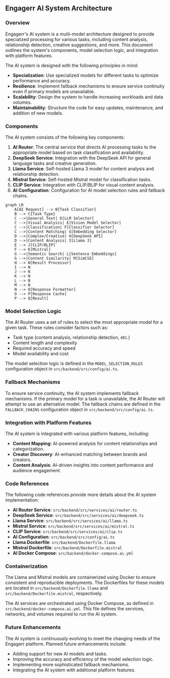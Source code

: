 ## Engagerr AI System Architecture

### Overview

Engagerr's AI system is a multi-model architecture designed to provide specialized processing for various tasks, including content analysis, relationship detection, creative suggestions, and more. This document outlines the system's components, model selection logic, and integration with platform features.

The AI system is designed with the following principles in mind:

- **Specialization**: Use specialized models for different tasks to optimize performance and accuracy.
- **Resilience**: Implement fallback mechanisms to ensure service continuity even if primary models are unavailable.
- **Scalability**: Design the system to handle increasing workloads and data volumes.
- **Maintainability**: Structure the code for easy updates, maintenance, and addition of new models.

### Components

The AI system consists of the following key components:

1.  **AI Router**: The central service that directs AI processing tasks to the appropriate model based on task classification and availability.
2.  **DeepSeek Service**: Integration with the DeepSeek API for general language tasks and creative generation.
3.  **Llama Service**: Self-hosted Llama 3 model for content analysis and relationship detection.
4.  **Mistral Service**: Self-hosted Mistral model for classification tasks.
5.  **CLIP Service**: Integration with CLIP/BLIP for visual content analysis.
6.  **AI Configuration**: Configuration for AI model selection rules and fallback chains.

```mermaid
graph LR
    A[AI Request] --> B{Task Classifier}
    B --> C{Task Type}
    C -->|General Text| D[LLM Selector]
    C -->|Visual Analysis| E[Vision Model Selector]
    C -->|Classification| F[Classifier Selector]
    C -->|Content Matching| G[Embedding Selector]
    D -->|Complex/Creative| H[DeepSeek API]
    D -->|Content Analysis| I[Llama 3]
    E --> J[CLIP/BLIP]
    F --> K[Mistral]
    G -->|Semantic Search| L[Sentence Embeddings]
    G -->|Content Similarity| M[SimCSE]
    H --> N[Result Processor]
    I --> N
    J --> N
    K --> N
    L --> N
    M --> N
    N --> O[Response Formatter]
    O --> P[Response Cache]
    P --> Q[Result]
```

### Model Selection Logic

The AI Router uses a set of rules to select the most appropriate model for a given task. These rules consider factors such as:

*   Task type (content analysis, relationship detection, etc.)
*   Content length and complexity
*   Required accuracy and speed
*   Model availability and cost

The model selection logic is defined in the `MODEL_SELECTION_RULES` configuration object in `src/backend/src/config/ai.ts`.

### Fallback Mechanisms

To ensure service continuity, the AI system implements fallback mechanisms. If the primary model for a task is unavailable, the AI Router will attempt to use an alternative model. The fallback chains are defined in the `FALLBACK_CHAINS` configuration object in `src/backend/src/config/ai.ts`.

### Integration with Platform Features

The AI system is integrated with various platform features, including:

*   **Content Mapping**: AI-powered analysis for content relationships and categorization.
*   **Creator Discovery**: AI-enhanced matching between brands and creators.
*   **Content Analysis**: AI-driven insights into content performance and audience engagement.

### Code References

The following code references provide more details about the AI system implementation:

*   **AI Router Service**: `src/backend/src/services/ai/router.ts`
*   **DeepSeek Service**: `src/backend/src/services/ai/deepseek.ts`
*   **Llama Service**: `src/backend/src/services/ai/llama.ts`
*   **Mistral Service**: `src/backend/src/services/ai/mistral.ts`
*   **CLIP Service**: `src/backend/src/services/ai/clip.ts`
*   **AI Configuration**: `src/backend/src/config/ai.ts`
*   **Llama Dockerfile**: `src/backend/Dockerfile.llama`
*   **Mistral Dockerfile**: `src/backend/Dockerfile.mistral`
*   **AI Docker Compose**: `src/backend/docker-compose.ai.yml`

### Containerization

The Llama and Mistral models are containerized using Docker to ensure consistent and reproducible deployments. The Dockerfiles for these models are located in `src/backend/Dockerfile.llama` and `src/backend/Dockerfile.mistral`, respectively.

The AI services are orchestrated using Docker Compose, as defined in `src/backend/docker-compose.ai.yml`. This file defines the services, networks, and volumes required to run the AI system.

### Future Enhancements

The AI system is continuously evolving to meet the changing needs of the Engagerr platform. Planned future enhancements include:

*   Adding support for new AI models and tasks.
*   Improving the accuracy and efficiency of the model selection logic.
*   Implementing more sophisticated fallback mechanisms.
*   Integrating the AI system with additional platform features.